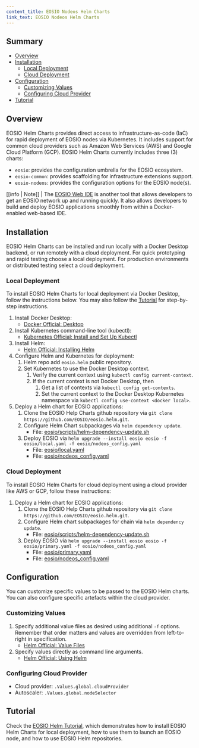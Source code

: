 ```yaml
---
content_title: EOSIO Nodeos Helm Charts
link_text: EOSIO Nodeos Helm Charts
---
```


## Summary

* [Overview](#overview)
* [Installation](#installation)
    * [Local Deployment](#local-deployment)
    * [Cloud Deployment](#cloud-deployment)
* [Configuration](#configuration)
    * [Customizing Values](#customizing-values)
    * [Configuring Cloud Provider](#configuring-cloud-provider)
* [Tutorial](#tutorial)

## Overview

EOSIO Helm Charts provides direct access to infrastructure-as-code (IaC) for rapid deployment of EOSIO nodes via Kubernetes. It includes support for common cloud providers such as Amazon Web Services (AWS) and Google Cloud Platform (GCP). EOSIO Helm Charts currently includes three (3) charts:

  * `eosio`: provides the configuration umbrella for the EOSIO ecosystem.
  * `eosio-common`: provides scaffolding for infrastructure extensions support.
  * `eosio-nodeos`: provides the configuration options for the EOSIO node(s).

[[info | Note]]
| The [EOSIO Web IDE](https://github.com/EOSIO/eosio-web-ide) is another tool that allows developers to get an EOSIO network up and running quickly. It also allows developers to build and deploy EOSIO applications smoothly from within a Docker-enabled web-based IDE.

## Installation

EOSIO Helm Charts can be installed and run locally with a Docker Desktop backend, or run remotely with a cloud deployment. For quick prototyping and rapid testing choose a local deployment. For production environments or distributed testing select a cloud deployment.

### Local Deployment

To install EOSIO Helm Charts for local deployment via Docker Desktop, follow the instructions below. You may also follow the [Tutorial](https://developers.eos.io/welcome/latest/tools/eosio-helm/tutorial) for step-by-step instructions.

1. Install Docker Desktop:
    * [Docker Official: Desktop](https://docs.docker.com/desktop)
2. Install Kubernetes command-line tool (kubectl):
    * [Kubernetes Official: Install and Set Up Kubectl](https://kubernetes.io/docs/tasks/tools/install-kubectl)
3. Install Helm:
    * [Helm Official: Installing Helm](https://helm.sh/docs/intro/install)
4. Configure Helm and Kubernetes for deployment:
    1. Helm repo add `eosio.helm` public repository.
    2. Set Kubernetes to use the Docker Desktop context.
        1. Verify the current context using `kubectl config current-context`.
        2. If the current context is not Docker Desktop, then
            1. Get a list of contexts via `kubectl config get-contexts`.
            2. Set the current context to the Docker Desktop Kubernetes namespace via `kubectl config use-context <docker local>`.
5. Deploy a Helm chart for EOSIO applications:
    1. Clone the EOSIO Help Charts github repository via `git clone https://github.com/EOSIO/eosio.helm.git`.
    2. Configure Helm Chart subpackages via `helm dependency update`.
        * File: [eosio/scripts/helm-dependency-update.sh](https://github.com/EOSIO/eosio.helm/blob/master/eosio/scripts/helm-dependency-update.sh)
    3. Deploy EOSIO via `helm upgrade --install eosio eosio -f eosio/local.yaml -f eosio/nodeos_config.yaml`
        * File: [eosio/local.yaml](https://github.com/EOSIO/eosio.helm/blob/master/eosio/local.yaml)
        * File: [eosio/nodeos_config.yaml](https://github.com/EOSIO/eosio.helm/blob/master/eosio/nodeos_config.yaml)

### Cloud Deployment

To install EOSIO Helm Charts for cloud deployment using a cloud provider like AWS or GCP, follow these instructions:

1. Deploy a Helm chart for EOSIO applications:
    1. Clone the EOSIO Help Charts github repository via `git clone https://github.com/EOSIO/eosio.helm.git`.
    1. Configure Helm chart subpackages for chain via `helm dependency update`.
        * File: [eosio/scripts/helm-dependency-update.sh](https://github.com/EOSIO/eosio.helm/blob/master/eosio/scripts/helm-dependency-update.sh)
    1. Deploy EOSIO via `helm upgrade --install eosio eosio -f eosio/primary.yaml -f eosio/nodeos_config.yaml`
        * File: [eosio/primary.yaml](https://github.com/EOSIO/eosio.helm/blob/master/eosio/primary.yaml)
        * File: [eosio/nodeos_config.yaml](https://github.com/EOSIO/eosio.helm/blob/master/eosio/nodeos_config.yaml)

## Configuration

You can customize specific values to be passed to the EOSIO Helm charts. You can also configure specific artefacts within the cloud provider.

### Customizing Values

1. Specify additional value files as desired using additional `-f` options. Remember that order matters and values are overridden from left-to-right in specification.
    * [Helm Official: Value Files](https://helm.sh/docs/chart_template_guide/values_files)
1. Specify values directly as command line arguments.
    * [Helm Official: Using Helm](https://helm.sh/docs/intro/using_helm)

### Configuring Cloud Provider

* Cloud provider: `.Values.global.cloudProvider`
* Autoscaler: `.Values.global.nodeSelector`

## Tutorial

Check the [EOSIO Helm Tutorial](https://developers.eos.io/welcome/latest/tools/eosio-helm/tutorial), which demonstrates how to install EOSIO Helm Charts for local deployment, how to use them to launch an EOSIO node, and how to use EOSIO Helm repositories.
